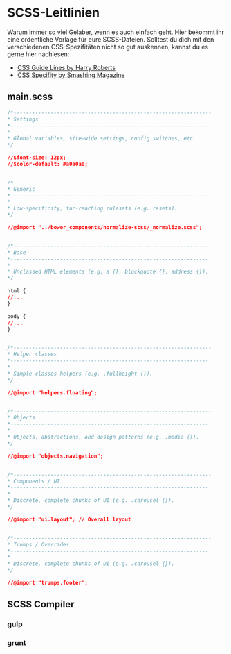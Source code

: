 # SCSS-Leitlinien

Warum immer so viel Gelaber, wenn es auch einfach geht. Hier bekommt ihr eine ordentliche Vorlage für eure SCSS-Dateien. Solltest du dich mit den verschiedenen CSS-Spezifitäten nicht so gut auskennen, kannst du es gerne hier nachlesen:



* [CSS Guide Lines by Harry Roberts](http://cssguidelin.es/)
* [CSS Specifity by Smashing Magazine](http://www.smashingmagazine.com/2007/07/27/css-specificity-things-you-should-know/)


## main.scss

```css
/*----------------------------------------------------------------
* Settings
*----------------------------------------------------------------
*
* Global variables, site-wide settings, config switches, etc.
*/

//$font-size: 12px;
//$color-default: #a0a0a0;


/*----------------------------------------------------------------
* Generic
*----------------------------------------------------------------
*
* Low-specificity, far-reaching rulesets (e.g. resets).
*/

//@import "../bower_components/normalize-scss/_normalize.scss";


/*----------------------------------------------------------------
* Base
*----------------------------------------------------------------
*
* Unclassed HTML elements (e.g. a {}, blockquote {}, address {}).
*/

html {
//...
}

body {
//...
}


/*----------------------------------------------------------------
* Helper classes
*----------------------------------------------------------------
*
* Simple classes helpers (e.g. .fullheight {}).
*/

//@import "helpers.floating";


/*----------------------------------------------------------------
* Objects
*----------------------------------------------------------------
*
* Objects, abstractions, and design patterns (e.g. .media {}).
*/

//@import "objects.navigation";


/*----------------------------------------------------------------
* Components / UI
*----------------------------------------------------------------
*
* Discrete, complete chunks of UI (e.g. .carousel {}).
*/

//@import "ui.layout"; // Overall layout


/*----------------------------------------------------------------
* Trumps / Overrides
*----------------------------------------------------------------
*
* Discrete, complete chunks of UI (e.g. .carousel {}).
*/

//@import "trumps.footer";

```

## SCSS Compiler
### gulp

### grunt
